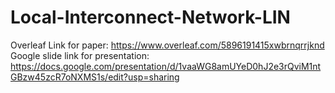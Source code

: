 # Local-Interconnect-Network-LIN
Overleaf Link for paper:  https://www.overleaf.com/5896191415xwbrnqrrjknd
Google slide link for presentation: https://docs.google.com/presentation/d/1vaaWG8amUYeD0hJ2e3rQviM1ntGBzw45zcR7oNXMS1s/edit?usp=sharing
